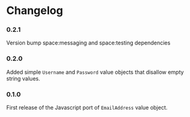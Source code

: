 Changelog
=========

### 0.2.1
Version bump space:messaging and space:testing dependencies

### 0.2.0
Added simple `Username` and `Password` value objects that disallow empty
string values.

### 0.1.0
First release of the Javascript port of `EmailAddress` value object.
